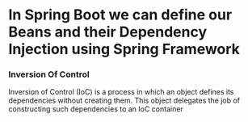# In Spring Boot we can define our Beans and their Dependency Injection using Spring Framework
### Inversion Of Control
 Inversion of Control (IoC) is a process in which an object defines its dependencies without creating them. This object delegates the job of constructing such dependencies to an IoC container
